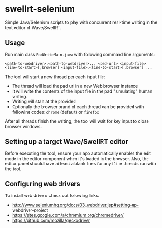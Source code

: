 # swellrt-selenium

Simple Java/Selenium scripts to play with concurrent real-time writing in the text editor of Wave/SwellRT.

## Usage

Run main class `PadWriteMain.java` with following command line arguments:

```
<path-to-webdriver>,<path-to-webdriver>... <pad-url> <input-file>,<line-to-start>[,browser] <input-file>,<line-to-start>[,browser] ...
```

The tool will start a new thread per each input file: 

- The thread will load the pad url in a new Web browser instance 
- It will write the contents of the input file in the pad "simulating" human writing. 
- Writing will start at the provided <line-to-start>
- Optionally the browser brand of each thread can be provided with following codes: `chrome` (default) or `firefox` 

After all threads finish the writing, the tool will wait for key input to close browser windows.


## Setting up a target Wave/SwellRT editor

Before executing the tool, ensure your app automatically enables the edit mode in the editor component when it's loaded in the browser.
Also, the editor panel should have at least a blank lines for any if the threads run with the tool.


## Configuring web drivers

To install web drivers check out following links:

- http://www.seleniumhq.org/docs/03_webdriver.jsp#setting-up-webdriver-project
- https://sites.google.com/a/chromium.org/chromedriver/
- https://github.com/mozilla/geckodriver

